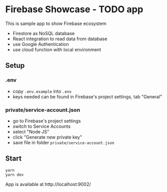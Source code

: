 # Firebase Showcase - TODO app

This is sample app to show Firebase ecosystem

* Firestore as NoSQL database
* React integration to read data from database
* use Google Authentication
* use cloud function with local environment

## Setup

### .env

* copy `.env.example` into `.env`
* keys needed can be found in Firebase's project settings, tab "General"

### private/service-account.json

* go to Firebase's project settings
* switch to Service Accounts
* select "Node JS"
* click "Generate new private key"
* save file in folder `private/service-account.json`

## Start

```
yarn
yarn dev
```

App is available at http://localhost:9002/
